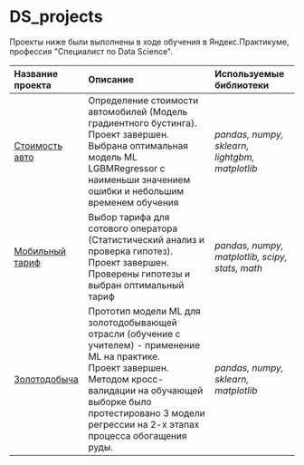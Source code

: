 # DS_projects

Проекты ниже были выполнены в ходе обучения в Яндекс.Практикуме, профессия "Специалист по Data Science".

| Название проекта | Описание | Используемые библиотеки | 
| :---------------------- | :---------------------- | :---------------------- |
| [Стоимость авто](car_price) | Определение стоимости автомобилей (Модель градиентного бустинга). <br /> Проект завершен. Выбрана оптимальная модель ML LGBMRegressor c наименьши значением ошибки и небольшим временем обучения | *pandas, numpy, sklearn, lightgbm, matplotlib* |
| [Мобильный тариф](mobile_tariff) | Выбор тарифа для сотового оператора (Статистический анализ и проверка гипотез). <br /> Проект завершен. Проверены гипотезы и выбран оптимальный тариф | *pandas, numpy, matplotlib, scipy, stats, math* |
| [Золотодобыча](gold_mining) | Прототип модели ML для золотодобывающей отрасли (обучение с учителем) - применение ML на практике. <br /> Проект завершен. Методом кросс-валидации на обучающей выборке было протестировано 3 модели регрессии на 2-х этапах процесса обогащения руды.| *pandas, numpy, sklearn, matplotlib* |
